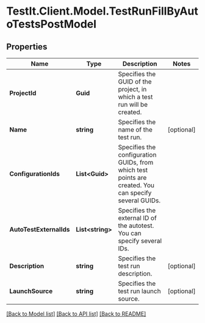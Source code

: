 # TestIt.Client.Model.TestRunFillByAutoTestsPostModel

## Properties

Name | Type | Description | Notes
------------ | ------------- | ------------- | -------------
**ProjectId** | **Guid** | Specifies the GUID of the project, in which a test run will be created. | 
**Name** | **string** | Specifies the name of the test run. | [optional] 
**ConfigurationIds** | **List&lt;Guid&gt;** | Specifies the configuration GUIDs, from which test points are created. You can specify several GUIDs. | 
**AutoTestExternalIds** | **List&lt;string&gt;** | Specifies the external ID of the autotest. You can specify several IDs. | 
**Description** | **string** | Specifies the test run description. | [optional] 
**LaunchSource** | **string** | Specifies the test run launch source. | [optional] 

[[Back to Model list]](../README.md#documentation-for-models) [[Back to API list]](../README.md#documentation-for-api-endpoints) [[Back to README]](../README.md)

